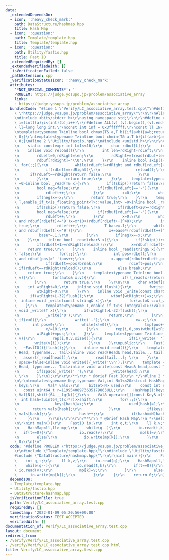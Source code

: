 ```yaml
---
data:
  _extendedDependsOn:
  - icon: ':heavy_check_mark:'
    path: DataStructure/hashmap.hpp
    title: Hash Map
  - icon: ':question:'
    path: Template/template.hpp
    title: Template/template.hpp
  - icon: ':question:'
    path: Utility/fastio.hpp
    title: Fast IO
  _extendedRequiredBy: []
  _extendedVerifiedWith: []
  _isVerificationFailed: false
  _pathExtension: cpp
  _verificationStatusIcon: ':heavy_check_mark:'
  attributes:
    '*NOT_SPECIAL_COMMENTS*': ''
    PROBLEM: https://judge.yosupo.jp/problem/associative_array
    links:
    - https://judge.yosupo.jp/problem/associative_array
  bundledCode: "#line 1 \"Verify/LC_associative_array.test.cpp\"\n#define PROBLEM\
    \ \"https://judge.yosupo.jp/problem/associative_array\"\r\n\r\n#line 1 \"Template/template.hpp\"\
    \n#include <bits/stdc++.h>\r\nusing namespace std;\r\n\r\n#define rep(i,a,b) for(int\
    \ i=(int)(a);i<(int)(b);i++)\r\n#define ALL(v) (v).begin(),(v).end()\r\nusing\
    \ ll=long long int;\r\nconst int inf = 0x3fffffff;\r\nconst ll INF = 0x1fffffffffffffff;\r\
    \ntemplate<typename T>inline bool chmax(T& a,T b){if(a<b){a=b;return 1;}return\
    \ 0;}\r\ntemplate<typename T>inline bool chmin(T& a,T b){if(a>b){a=b;return 1;}return\
    \ 0;}\n#line 2 \"Utility/fastio.hpp\"\n#include <unistd.h>\r\n\r\nclass FastIO{\r\
    \n    static constexpr int L=1<<16;\r\n    char rdbuf[L];\r\n    int rdLeft=0,rdRight=0;\r\
    \n    inline void reload(){\r\n        int len=rdRight-rdLeft;\r\n        memmove(rdbuf,rdbuf+rdLeft,len);\r\
    \n        rdLeft=0,rdRight=len;\r\n        rdRight+=fread(rdbuf+len,1,L-len,stdin);\r\
    \n        rdbuf[rdRight]='\\0';\r\n    }\r\n    inline bool skip(){\r\n      \
    \  for(;;){\r\n            while(rdLeft!=rdRight and rdbuf[rdLeft]<=' ')rdLeft++;\r\
    \n            if(rdLeft==rdRight){\r\n                reload();\r\n          \
    \      if(rdLeft==rdRight)return false;\r\n            }\r\n            else break;\r\
    \n        }\r\n        return true;\r\n    }\r\n    template<typename T,enable_if_t<is_integral<T>::value,int>\
    \ =0>inline bool _read(T& x){\r\n        if(!skip())return false;\r\n        if(rdLeft+20>=rdRight)reload();\r\
    \n        bool neg=false;\r\n        if(rdbuf[rdLeft]=='-'){\r\n            neg=true;\r\
    \n            rdLeft++;\r\n        }\r\n        x=0;\r\n        while(rdbuf[rdLeft]>='0')x=x*10+(rdbuf[rdLeft++]^48);\r\
    \n        if(neg)x=-x;\r\n        return true;\r\n    }\r\n    template<typename\
    \ T,enable_if_t<is_floating_point<T>::value,int> =0>inline bool _read(T& x){\r\
    \n        if(!skip())return false;\r\n        if(rdLeft+20>=rdRight)reload();\r\
    \n        bool neg=false;\r\n        if(rdbuf[rdLeft]=='-'){\r\n            neg=true;\r\
    \n            rdLeft++;\r\n        }\r\n        x=0;\r\n        while(rdbuf[rdLeft]>='0'\
    \ and rdbuf[rdLeft]<='9')x=x*10+(rdbuf[rdLeft++]^48);\r\n        if(rdbuf[rdLeft]!='.')return\
    \ true;\r\n        rdLeft++;\r\n        T base=.1;\r\n        while(rdbuf[rdLeft]>='0'\
    \ and rdbuf[rdLeft]<='9'){\r\n            x+=base*(rdbuf[rdLeft++]^48);\r\n  \
    \          base*=.1;\r\n        }\r\n        if(neg)x=-x;\r\n        return true;\r\
    \n    }\r\n    inline bool _read(char& x){\r\n        if(!skip())return false;\r\
    \n        if(rdLeft+1>=rdRight)reload();\r\n        x=rdbuf[rdLeft++];\r\n   \
    \     return true;\r\n    }\r\n    inline bool _read(string& x){\r\n        if(!skip())return\
    \ false;\r\n        for(;;){\r\n            int pos=rdLeft;\r\n            while(pos<rdRight\
    \ and rdbuf[pos]>' ')pos++;\r\n            x.append(rdbuf+rdLeft,pos-rdLeft);\r\
    \n            if(rdLeft==pos)break;\r\n            rdLeft=pos;\r\n           \
    \ if(rdLeft==rdRight)reload();\r\n            else break;\r\n        }\r\n   \
    \     return true;\r\n    }\r\n    template<typename T>inline bool _read(vector<T>&\
    \ v){\r\n        for(auto& x:v){\r\n            if(!_read(x))return false;\r\n\
    \        }\r\n        return true;\r\n    }\r\n\r\n    char wtbuf[L],tmp[50];\r\
    \n    int wtRight=0;\r\n    inline void flush(){\r\n        fwrite(wtbuf,1,wtRight,stdout);\r\
    \n        wtRight=0;\r\n    }\r\n    inline void _write(const char& x){\r\n  \
    \      if(wtRight>L-32)flush();\r\n        wtbuf[wtRight++]=x;\r\n    }\r\n  \
    \  inline void _write(const string& x){\r\n        for(auto& c:x)_write(c);\r\n\
    \    }\r\n    template<typename T,enable_if_t<is_integral<T>::value,int> =0>inline\
    \ void _write(T x){\r\n        if(wtRight>L-32)flush();\r\n        if(x==0){\r\
    \n            _write('0');\r\n            return;\r\n        }\r\n        else\
    \ if(x<0){\r\n            _write('-');\r\n            x=-x;\r\n        }\r\n \
    \       int pos=0;\r\n        while(x!=0){\r\n            tmp[pos++]=char((x%10)|48);\r\
    \n            x/=10;\r\n        }\r\n        rep(i,0,pos)wtbuf[wtRight+i]=tmp[pos-1-i];\r\
    \n        wtRight+=pos;\r\n    }\r\n    template<typename T>inline void _write(vector<T>&\
    \ v){\r\n        rep(i,0,v.size()){\r\n            if(i)_write(' ');\r\n     \
    \       _write(v[i]);\r\n        }\r\n    }\r\npublic:\r\n    FastIO(){}\r\n \
    \   ~FastIO(){flush();}\r\n    inline void read(){}\r\n    template <typename\
    \ Head, typename... Tail>inline void read(Head& head,Tail&... tail){\r\n     \
    \   assert(_read(head));\r\n        read(tail...); \r\n    }\r\n    template<bool\
    \ space=false>inline void write(){_write('\\n');}\r\n    template <bool space=false,typename\
    \ Head, typename... Tail>inline void write(const Head& head,const Tail&... tail){\r\
    \n        if(space)_write(' ');\r\n        _write(head);\r\n        write<true>(tail...);\
    \ \r\n    }\r\n};\r\n\r\n/**\r\n * @brief Fast IO\r\n */\n#line 2 \"DataStructure/hashmap.hpp\"\
    \n\r\ntemplate<typename Key,typename Val,int N=1<<20>struct HashMap{\r\n    Key*\
    \ keys;\r\n    Val* vals;\r\n    bitset<N> used;\r\n    const int shift;\r\n \
    \   const uint64_t r=11995408973635179863ULL;\r\n    HashMap():keys(new Key[N]),vals(new\
    \ Val[N]),shift(64-__lg(N)){}\r\n    Val& operator[](const Key& x){\r\n      \
    \  int hash=(uint64_t(x)*r)>>shift;\r\n        for(;;){\r\n            if(!used[hash]){\r\
    \n                keys[hash]=x;\r\n                used[hash]=1;\r\n         \
    \       return vals[hash];\r\n            }\r\n            if(keys[hash]==x)return\
    \ vals[hash];\r\n            hash++;\r\n            if(hash==N)hash=0;\r\n   \
    \     }\r\n    }\r\n};\r\n\r\n/**\r\n * @brief Hash Map\r\n */\n#line 6 \"Verify/LC_associative_array.test.cpp\"\
    \n\r\nint main(){\r\n    FastIO io;\r\n    int q,t;\r\n    ll k,v;\r\n    io.read(q);\r\
    \n    HashMap<ll,ll> mp;\r\n    while(q--){\r\n        io.read(t,k);\r\n     \
    \   if(t==0){\r\n            io.read(v);\r\n            mp[k]=v;\r\n        }\r\
    \n        else{\r\n            io.write(mp[k]);\r\n        }\r\n    }\r\n    return\
    \ 0;\r\n}\n"
  code: "#define PROBLEM \"https://judge.yosupo.jp/problem/associative_array\"\r\n\
    \r\n#include \"Template/template.hpp\"\r\n#include \"Utility/fastio.hpp\"\r\n\
    #include \"DataStructure/hashmap.hpp\"\r\n\r\nint main(){\r\n    FastIO io;\r\n\
    \    int q,t;\r\n    ll k,v;\r\n    io.read(q);\r\n    HashMap<ll,ll> mp;\r\n\
    \    while(q--){\r\n        io.read(t,k);\r\n        if(t==0){\r\n           \
    \ io.read(v);\r\n            mp[k]=v;\r\n        }\r\n        else{\r\n      \
    \      io.write(mp[k]);\r\n        }\r\n    }\r\n    return 0;\r\n}"
  dependsOn:
  - Template/template.hpp
  - Utility/fastio.hpp
  - DataStructure/hashmap.hpp
  isVerificationFile: true
  path: Verify/LC_associative_array.test.cpp
  requiredBy: []
  timestamp: '2022-01-09 05:20:56+09:00'
  verificationStatus: TEST_ACCEPTED
  verifiedWith: []
documentation_of: Verify/LC_associative_array.test.cpp
layout: document
redirect_from:
- /verify/Verify/LC_associative_array.test.cpp
- /verify/Verify/LC_associative_array.test.cpp.html
title: Verify/LC_associative_array.test.cpp
---
```

